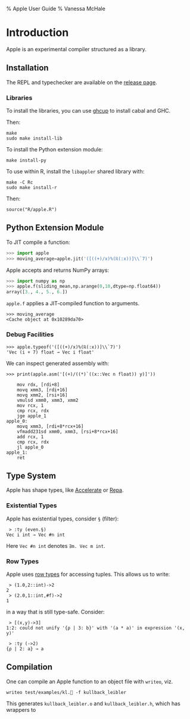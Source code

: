 % Apple User Guide
% Vanessa McHale

# Introduction

Apple is an experimental compiler structured as a library.

## Installation

The REPL and typechecker are available on the [release page](https://github.com/vmchale/apple/releases).

### Libraries

To install the libraries, you can use [ghcup](https://www.haskell.org/ghcup/) to install cabal and GHC.

Then:

```
make
sudo make install-lib
```

To install the Python extension module:

```
make install-py
```

To use within R, install the `libappler` shared library with:

```
make -C Rc
sudo make install-r
```

Then:

```
source("R/apple.R")
```

## Python Extension Module

To JIT compile a function:

```python
>>> import apple
>>> moving_average=apple.jit('([((+)/x)%(ℝ(:x))]\\`7)')
```

Apple accepts and returns NumPy arrays:

```python
>>> import numpy as np
>>> apple.f(sliding_mean,np.arange(0,10,dtype=np.float64))
array([3., 4., 5., 6.])
```

`apple.f` applies a JIT-compiled function to arguments.

```
>>> moving_average
<Cache object at 0x10289da70>
```

### Debug Facilities

```
>>> apple.typeof('([((+)/x)%(ℝ(:x))]\\`7)')
'Vec (i + 7) float → Vec i float'
```

We can inspect generated assembly with:

```
>>> print(apple.asm('[(+)/((*)`((x::Vec n float)) y)]'))

    mov rdx, [rdi+8]
    movq xmm3, [rdi+16]
    movq xmm2, [rsi+16]
    vmulsd xmm0, xmm3, xmm2
    mov rcx, 1
    cmp rcx, rdx
    jge apple_1
apple_0:
    movq xmm3, [rdi+8*rcx+16]
    vfmadd231sd xmm0, xmm3, [rsi+8*rcx+16]
    add rcx, 1
    cmp rcx, rdx
    jl apple_0
apple_1:
    ret
```

## Type System

Apple has shape types, like
[Accelerate](https://hackage.haskell.org/package/accelerate) or
[Repa](https://hackage.haskell.org/package/repa).

### Existential Types

Apple has existential types, consider `§` (filter):

```
 > :ty (even.§)
Vec i int → Vec #n int
```

Here `Vec #n int` denotes `∃m. Vec m int`.

### Row Types

Apple uses [row types](http://blog.vmchale.com/article/row-types) for accessing
tuples. This allows us to write:

```
 > (1.0,2::int)->2
2
 > (2.0,1::int,#f)->2
1
```

in a way that is still type-safe. Consider:

```
 > [(x,y)->3]
1:2: could not unify '{ρ | 3: b}' with '(a * a)' in expression '(x, y)'
```

```
 > :ty (->2)
{ρ | 2: a} → a
```

## Compilation

One can compile an Apple function to an object file with `writeo`, viz.

```
writeo test/examples/kl.🍎 -f kullback_leibler
```

This generates `kullback_leibler.o` and `kullback_leibler.h`, which has wrappers
to
